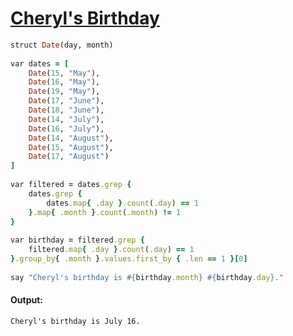 [1]: https://rosettacode.org/wiki/Cheryl's_Birthday

# [Cheryl's Birthday][1]

```ruby
struct Date(day, month)
 
var dates = [
    Date(15, "May"),
    Date(16, "May"),
    Date(19, "May"),
    Date(17, "June"),
    Date(18, "June"),
    Date(14, "July"),
    Date(16, "July"),
    Date(14, "August"),
    Date(15, "August"),
    Date(17, "August")
]
 
var filtered = dates.grep {
    dates.grep {
        dates.map{ .day }.count(.day) == 1
    }.map{ .month }.count(.month) != 1
}
 
var birthday = filtered.grep {
    filtered.map{ .day }.count(.day) == 1
}.group_by{ .month }.values.first_by { .len == 1 }[0]
 
say "Cheryl's birthday is #{birthday.month} #{birthday.day}."
```

#### Output:
```
Cheryl's birthday is July 16.
```